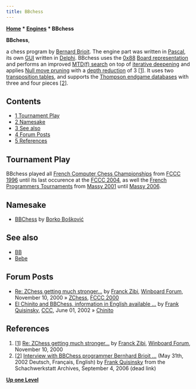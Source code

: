 ```yaml
---
title: BBchess
---
```

**[Home](Home "Home") * [Engines](Engines "Engines") * BBchess**

**BBchess**,

a chess program by [Bernard Brioit](Bernard_Brioit "Bernard Brioit"). The engine part was written in [Pascal](Pascal "Pascal"), its own [GUI](GUI "GUI") written in [Delphi](Delphi "Delphi").
BBchess uses the [0x88](0x88 "0x88") [Board representation](Board_Representation "Board Representation") and performs an improved [MTD(f) search](</MTD(f)> "MTD(f)") on top of [iterative deepening](Iterative_Deepening "Iterative Deepening") and applies [Null move pruning](Null_Move_Pruning "Null Move Pruning") with a [depth reduction](Depth_Reduction_R "Depth Reduction R") of 3 <a id="cite-note-1" href="#cite-ref-1">[1]</a>.
It uses two [transposition tables](Transposition_Table "Transposition Table"), and supports the [Thompson endgame databases](Thompson%27s_Databases "Thompson's Databases") with three and four pieces <a id="cite-note-2" href="#cite-ref-2">[2]</a>.

## Contents

- [1 Tournament Play](#tournament-play)
- [2 Namesake](#namesake)
- [3 See also](#see-also)
- [4 Forum Posts](#forum-posts)
- [5 References](#references)

## Tournament Play

BBchess played all [French Computer Chess Championships](French_Computer_Chess_Championship "French Computer Chess Championship") from [FCCC 1996](FCCC_1996 "FCCC 1996") until its last occurence at the [FCCC 2004](FCCC_2004 "FCCC 2004"), as well the [French Programmers Tournaments](French_Programmers_Tournament "French Programmers Tournament") from [Massy 2001](Massy_2001 "Massy 2001") until [Massy 2006](Massy_2006 "Massy 2006").

## Namesake

- [BBChess](</BBChess_(SI)> "BBChess (SI)") by [Borko Bošković](Borko_Bo%C5%A1kovi%C4%87 "Borko Bošković")

## See also

- [BB](BB "BB")
- [Bebe](Bebe "Bebe")

## Forum Posts

- [Re: ZChess getting much stronger...](http://www.open-aurec.com/wbforum/viewtopic.php?f=18&t=32639&start=1) by [Franck Zibi](Franck_Zibi "Franck Zibi"), [Winboard Forum](Computer_Chess_Forums "Computer Chess Forums"), November 10, 2000 » [ZChess](ZChess "ZChess"), [FCCC 2000](FCCC_2000 "FCCC 2000")
- [El Chinito and BBChess, information in English available ...](https://www.stmintz.com/ccc/index.php?id=233358) by [Frank Quisinsky](Frank_Quisinsky "Frank Quisinsky"), [CCC](CCC "CCC"), June 01, 2002 » [Chinito](Chinito "Chinito")

## References

1. <a id="cite-ref-1" href="#cite-note-1">[1]</a> [Re: ZChess getting much stronger...](http://www.open-aurec.com/wbforum/viewtopic.php?f=18&t=32639&start=1) by [Franck Zibi](Franck_Zibi "Franck Zibi"), [Winboard Forum](Computer_Chess_Forums "Computer Chess Forums"), November 10, 2000
1. <a id="cite-ref-2" href="#cite-note-2">[2]</a> [Interview with BBChess programmer Bernhard Brioit ...](http://www.chessprogram.de/messages/19513.htm) (May 31th, 2002 Deutsch, Français, English) by [Frank Quisinsky](Frank_Quisinsky "Frank Quisinsky") from the Schachwerkstatt Archives, September 4, 2006 (dead link)

**[Up one Level](Engines "Engines")**

